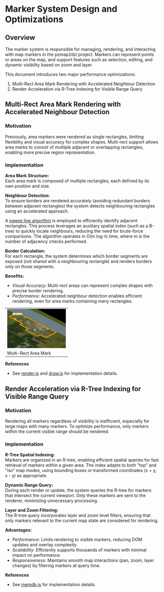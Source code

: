 # Marker System Design and Optimizations
## Overview
The marker system is responsible for managing, rendering, and interacting with map markers in the pzmap2dzi project. Markers can represent points or areas on the map, and support features such as selection, editing, and dynamic visibility based on zoom and layer.

This document introduces two major performance optimizations:

1. Multi-Rect Area Mark Rendering with Accelerated Neighbour Detection
2. Render Acceleration via R-Tree Indexing for Visible Range Query

## Multi-Rect Area Mark Rendering with Accelerated Neighbour Detection
### Motivation
Previously, area markers were rendered as single rectangles, limiting flexibility and visual accuracy for complex shapes. Multi-rect support allows area marks to consist of multiple adjacent or overlapping rectangles, enabling more precise region representation.

### Implementation

**Area Mark Structure:**  
Each area mark is composed of multiple rectangles, each defined by its own position and size.

**Neighbour Detection:**  
To ensure borders are rendered accurately (avoiding redundant borders between adjacent rectangles) the system detects neighbouring rectangles using an accelerated approach.

A [sweep line algorithm](https://www.cs.princeton.edu/courses/archive/fall05/cos226/lectures/geosearch.pdf) is employed to efficiently identify adjacent rectangles. This process leverages an auxiliary spatial index (such as a B-tree) to quickly locate neighbours, reducing the need for brute-force comparisons. The algorithm operates in O(m log n) time, where m is the number of adjacency checks performed.

**Border Calculation:**  
For each rectangle, the system determines which border segments are exposed (not shared with a neighbouring rectangle) and renders borders only on those segments.

**Benefits:**  
- *Visual Accuracy:* Multi-rect areas can represent complex shapes with precise border rendering.  
- *Performance:* Accelerated neighbour detection enables efficient rendering, even for area marks containing many rectangles.

<p float="left">
  <table>
  <tr>
    <td><img src="../img/multi_rect.png" width="192" alt="multi-rect area" /></td>
  </tr>
  <tr>
    <td>Multi-Rect Area Mark</td>
  </tr>
  </table>
</p>

**References**
- See [render.js](../../html/pzmap/mark/render.js) and [draw.js](../../html/pzmap/mark/draw.js) for implementation details.

## Render Acceleration via R-Tree Indexing for Visible Range Query
### Motivation
Rendering all markers regardless of visibility is inefficient, especially for large maps with many markers. To optimize performance, only markers within the current visible range should be rendered.

### Implementation

**R-Tree Spatial Indexing:**  
Markers are organized in an R-tree, enabling efficient spatial queries for fast retrieval of markers within a given area. The index adapts to both "top" and "iso" map modes, using bounding boxes or transformed coordinates (x + y, x - y) as appropriate.

**Dynamic Range Query:**  
During each render or update, the system queries the R-tree for markers that intersect the current viewport. Only these markers are sent to the renderer, minimizing unnecessary processing.

**Layer and Zoom Filtering:**  
The R-tree query incorporates layer and zoom level filters, ensuring that only markers relevant to the current map state are considered for rendering.

**Advantages:**  
- *Performance:* Limits rendering to visible markers, reducing DOM updates and overlay complexity.  
- *Scalability:* Efficiently supports thousands of markers with minimal impact on performance.  
- *Responsiveness:* Maintains smooth map interactions (pan, zoom, layer changes) by filtering markers at query time.

**References**
- See [memdb.js](../../html/pzmap/mark/memdb.js) for implementation details.